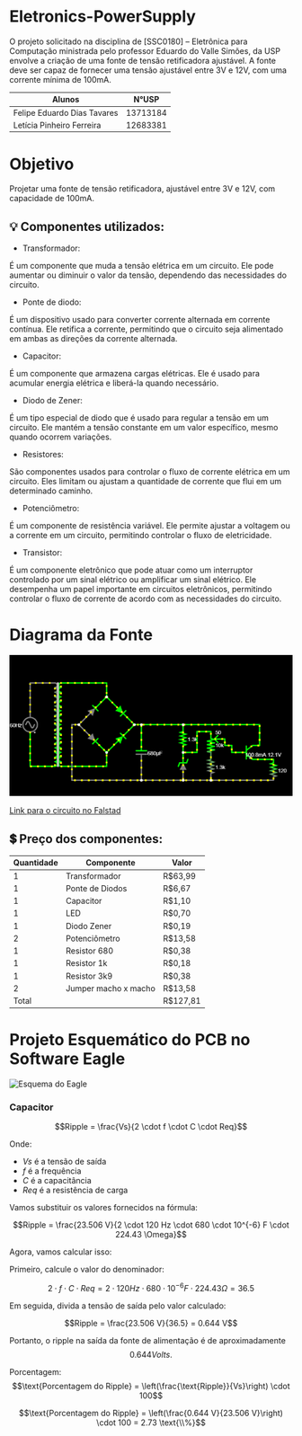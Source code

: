 # Eletronics-PowerSupply
O projeto solicitado na disciplina de [SSC0180] – Eletrônica para Computação ministrada pelo professor Eduardo do Valle Simões, da USP envolve a criação de uma fonte de tensão retificadora ajustável. A fonte deve ser capaz de fornecer uma tensão ajustável entre 3V e 12V, com uma corrente mínima de 100mA. 

| Alunos | N°USP |
|----------|----------|
| Felipe Eduardo Dias Tavares | 13713184 |
| Letícia Pinheiro Ferreira | 12683381 |

# Objetivo
Projetar uma fonte de tensão retificadora, ajustável entre 3V e 12V, com capacidade de 100mA.

## &#128161; Componentes utilizados:

* Transformador:

É um componente que muda a tensão elétrica em um circuito. Ele pode aumentar ou diminuir o valor da tensão, dependendo das necessidades do circuito.

* Ponte de diodo:

É um dispositivo usado para converter corrente alternada em corrente contínua. Ele retifica a corrente, permitindo que o circuito seja alimentado em ambas as direções da corrente alternada.

* Capacitor:

É um componente que armazena cargas elétricas. Ele é usado para acumular energia elétrica e liberá-la quando necessário.

* Diodo de Zener:

É um tipo especial de diodo que é usado para regular a tensão em um circuito. Ele mantém a tensão constante em um valor específico, mesmo quando ocorrem variações.

* Resistores:

São componentes usados para controlar o fluxo de corrente elétrica em um circuito. Eles limitam ou ajustam a quantidade de corrente que flui em um determinado caminho.

* Potenciômetro:

É um componente de resistência variável. Ele permite ajustar a voltagem ou a corrente em um circuito, permitindo controlar o fluxo de eletricidade.

* Transistor:

É um componente eletrônico que pode atuar como um interruptor controlado por um sinal elétrico ou amplificar um sinal elétrico. Ele desempenha um papel importante em circuitos eletrônicos, permitindo controlar o fluxo de corrente de acordo com as necessidades do circuito.


# Diagrama da Fonte
![Diagrama da fonte no software Falstad](imagens/Circuito_falstad.png.png)

[Link para o circuito no Falstad]([https://tinyurl.com/yengesgj](https://www.falstad.com/circuit/circuitjs.html?cct=$+1+0.000005+2.803162489452614+47+5+43%0Av+0+144+0+336+0+1+60+179.6+0+0+0.5%0Ad+112+240+176+176+2+default%0Ad+112+240+176+304+2+default%0Ad+176+304+240+240+2+default%0Ad+176+176+240+240+2+default%0Aw+176+144+176+176+0%0AT+0+144+128+336+0+4+0.1534+-0.034093874954851625+-5.551115123125783e-17+0.999%0Aw+176+304+176+336+0%0Aw+96+240+96+368+0%0Ar+352+240+352+304+0+5600%0Aw+96+240+112+240+0%0Aw+128+144+176+144+0%0Aw+128+336+176+336+0%0Aw+240+240+256+240+0%0Ac+256+240+256+368+0+0.00032999999999999994+26.214973186872953%0Aw+256+368+96+368+0%0A34+z-voltage+0+1.7143528192810002e-7+0+2+12.9%0Az+352+368+352+304+2+z-voltage%0At+480+304+512+304+0+1+-13.461629439350384+0.7145025795592481+100%0Aw+528+240+528+288+0%0Ar+528+320+528+368+0+120%0Aw+496+368+528+368+0%0Aw+496+368+480+368+0%0Aw+256+240+352+240+0%0Aw+256+368+352+368+0%0Aw+352+304+384+304+0%0A174+416+272+448+304+1+10000+0.005+Resistance%0Aw+384+304+384+272+0%0Aw+384+272+384+256+0%0Aw+384+256+416+256+0%0Aw+416+256+416+272+0%0Ar+416+368+416+304+0+5600%0Aw+352+368+416+368+0%0Aw+352+240+448+240+0%0Aw+464+304+480+304+0%0Aw+448+240+528+240+0%0Aw+480+368+416+368+0%0Aw+512+320+528+320+0%0Aw+528+288+512+288+0%0Aw+448+288+464+288+0%0Aw+464+288+464+304+0%0Ao+0+64+0+4099+320+1.6+0+2+0+3+Entrada%0Ao+22+64+0+4099+40+0.2+1+2+22+3+Ap%C3%B3s%5Cso%5Cscapacitor%0Ao+16+64+0+4099+25.696552892723453+0.0027079732569890466+2+2+16+3+Zener%0Ao+18+64+0+4099+40+0.2+3+2+18+3+Coletor%0Ao+33+64+0+4099+20+0.0015625+4+2+33+3+Base%0Ao+19+64+0+4099+20+0.2+5+2+19+3+Sa%C3%ADda%0A)) 

## :heavy_dollar_sign: Preço dos componentes:


| Quantidade | Componente          | Valor   |
|------------|---------------------|---------|
| 1         | Transformador       | R$63,99 |
| 1          | Ponte de Diodos     | R$6,67  |
| 1          | Capacitor           | R$1,10  |
| 1          | LED                 | R$0,70  |
| 1          | Diodo Zener         | R$0,19  |
| 2          | Potenciômetro       | R$13,58 |
| 1          | Resistor 680        | R$0,38  |
| 1          | Resistor 1k         | R$0,18  |
| 1          | Resistor 3k9        | R$0,38  |
| 2          | Jumper macho x macho| R$13,58 |
| Total      |                     |R$127,81 |


# Projeto Esquemático do PCB no Software Eagle
![Esquema do Eagle](imagens/eagle_circuito.jpg "Esquema do Eagle")



### Capacitor 


$$Ripple = \frac{Vs}{2 \cdot f \cdot C \cdot Req}$$


Onde:

- $Vs$ é a tensão de saída
- $f$ é a frequência
- $C$ é a capacitância
- $Req$ é a resistência de carga

Vamos substituir os valores fornecidos na fórmula:


$$Ripple = \frac{23.506 V}{2 \cdot 120 Hz \cdot 680 \cdot 10^{-6} F \cdot 224.43 \Omega}$$


Agora, vamos calcular isso:

Primeiro, calcule o valor do denominador: 


$$2 \cdot f \cdot C \cdot Req = 2 \cdot 120 Hz \cdot 680 \cdot 10^{-6} F \cdot 224.43 \Omega = 36.5$$


Em seguida, divida a tensão de saída pelo valor calculado: 


$$Ripple = \frac{23.506 V}{36.5} = 0.644 V$$


Portanto, o ripple na saída da fonte de alimentação é de aproximadamente $$0.644 Volts.$$

Porcentagem:
$$\text{Porcentagem do Ripple} = \left(\frac{\text{Ripple}}{Vs}\right) \cdot 100$$

$$\text{Porcentagem do Ripple} = \left(\frac{0.644 V}{23.506 V}\right) \cdot 100 = 2.73 \text{\\%}$$
